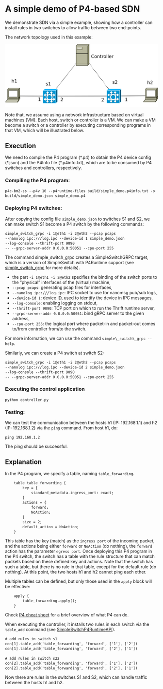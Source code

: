 # A simple demo of P4-based SDN

We demonstrate SDN via a simple example, showing how a controller can install rules in two switches to allow traffic between two end-points.

The network topology used in this example:

![topo-simple-demo](topo-simple-demo.svg)

Note that, we assume using a network infrastructure based on virtual machines (VM). Each host, switch or controller is a VM. We can make a VM become a switch or a controller by executing corresponding programs in that VM, which will be illustrated below.

## Execution

We need to compile the P4 program (\*.p4) to obtain the P4 device config (\*.json) and the P4Info file (\*.p4info.txt), which are to be consumed by P4 switches and controllers, respectively. 

### Compiling the P4 program:

```
p4c-bm2-ss --p4v 16 --p4runtime-files build/simple_demo.p4info.txt -o build/simple_demo.json simple_demo.p4
```

### Deploying P4 switches:
After copying the config file `simple_demo.json` to switches S1 and S2, we can make switch S1 become a P4 switch by the following commands:

```
simple_switch_grpc -i 1@eth1 -i 2@eth2 --pcap pcaps
--nanolog ipc:///log.ipc --device-id 1 simple_demo.json
--log-console --thrift-port 9090
-- --grpc-server-addr 0.0.0.0:50051 --cpu-port 255
```

The command simple\_switch\_grpc creates a SimpleSwitchGRPC target, which is a version of SimpleSwitch with P4Runtime support (see [simple\_switch\_grpc](https://github.com/p4lang/behavioral-model/blob/main/targets/simple_switch_grpc/README.md) for more details).

+ the part `-i 1@eth1 -i 2@eth2` specifies the binding of the switch ports to
the “physical” interfaces of the (virtual) machine,
+ `--pcap pcaps`: generating pcap files for interfaces,
+ `--nanolog ipc:///log.ipc`: IPC socket to use for nanomsg pub/sub logs,
+ `--device-id 1`: device ID, used to identify the device in IPC messages,
+ `--log-console`: enabling logging on stdout,
+ `--thrift-port 9090`: TCP port on which to run the Thrift runtime server,
+ `--grpc-server-addr 0.0.0.0:50051`: bind gRPC server to the given address,
+ `--cpu-port 255`: the logical port where packet-in and packet-out comes to/from controller from/to the switch.

For more information, we can use the command `simple\_switch\_grpc --help`.

Similarly, we can create a P4 switch at switch S2:

```
simple_switch_grpc -i 1@eth1 -i 2@eth2 --pcap pcaps
--nanolog ipc:///log.ipc --device-id 2 simple_demo.json
--log-console --thrift-port 9090
-- --grpc-server-addr 0.0.0.0:50051 --cpu-port 255
```

### Executing the control application

```
python controller.py
```

### Testing:

We can test the communication between the hosts h1 (IP: 192.168.1.1) and h2 (IP: 192.168.1.2) via the `ping` command. From host h1, do:

```
ping 192.168.1.2
```

The ping should be successful.


## Explanation

In the P4 program, we specify a table, naming `table_forwarding`.

```
    table table_forwarding {
        key = {
            standard_metadata.ingress_port: exact;
        }
        actions = {
            forward;
            NoAction;
        }
        size = 2;
        default_action = NoAction;
    }
```

This table has the key (match) as the `ingress port` of the incoming packet, and the actions being either `forward` or `NoAction` (do nothing), the `forward` action has the parameter `egress port`. 
Once deploying this P4 program in the P4 switch, the switch has a table with the rule structure that can match packets based on these defined key and actions. Note that the switch has such a table, but there is no rule in that table, except for the default rule (do nothing). At this point, the two hosts h1 and h2 cannot ping each other.

Multiple tables can be defined, but only those used in the `apply` block will be effective:

```
    apply {
        table_forwarding.apply();
    }
```

Check [P4 cheat sheet](https://github.com/p4lang/tutorials/blob/master/p4-cheat-sheet.pdf) for a brief overview of what P4 can do.

When executing the controller, it installs two rules in each switch via the `table_add` command (see [SimpleSwitchP4RuntimeAPI](https://nsg-ethz.github.io/p4-utils/p4utils.utils.sswitch_p4runtime_API.html#p4utils.utils.sswitch_p4runtime_API.SimpleSwitchP4RuntimeAPI.table_add)). 

```
# add rules in switch s1
con[1].table_add('table_forwarding', 'forward', ['1'], ['2'])
con[1].table_add('table_forwarding', 'forward', ['2'], ['1'])

# add rules in switch s22
con[2].table_add('table_forwarding', 'forward', ['1'], ['2'])
con[2].table_add('table_forwarding', 'forward', ['2'], ['1'])
```

Now there are rules in the switches S1 and S2, which can handle traffic between the hosts h1 and h2.
